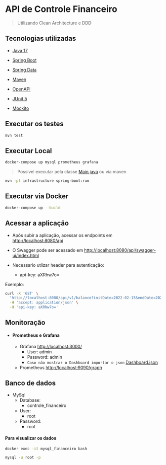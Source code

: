 # API de Controle Financeiro


>Utilizando Clean Architecture e DDD 


## Tecnologias utilizadas

- [Java 17](https://www.oracle.com/java/)

- [Spring Boot](https://spring.io/projects/spring-boot)

- [Spring Data](https://spring.io/projects/spring-data)

- [Maven](http://maven.apache.org/)

- [OpenAPI](https://springdoc.org/)

- [JUnit 5](https://junit.org/junit5/)

- [Mockito](https://site.mockito.org/)

## Executar os testes

```bash    
mvn test
```

## Executar Local
```bash
docker-compose up mysql prometheus grafana
```

>Possível executar pela classe [Main.java](infrastructure/src/main/java/br/com/almir/infrastructure/Main.java) ou via maven

```bash
mvn -pl infrastructure spring-boot:run
```

## Executar via Docker

```bash
docker-compose up --build 
```

## Acessar a aplicação

- Após subir a aplicação, acessar os endpoints
  em [http://localhost:8080/api](http://localhost:8080/api)

- O Swagger pode ser acessado
  em [http://localhost:8080/api/swagger-ui/index.html](http://localhost:8080/api/swagger-ui/index.html)
- Necessario utlizar header para autenticação:
  - api-key: aXRhw7o=


Exemplo:

```bash
curl -X 'GET' \
  'http://localhost:8080/api/v1/balance?initDate=2022-02-15&endDate=2022-02-19' \
  -H 'accept: application/json' \
  -H 'api-key: aXRhw7o='
  ```

## Monitoração

- #### Prometheus e Grafana
    - Grafana [http://localhost:3000/](http://localhost:3000/d/sOae4vCnk/spring-boot-statistics?orgId=1&refresh=5s) 
      - User: admin
      - Password: admin
      - `Caso não mostrar o Dashboard importar o json` [Dashboard.json](data/grafana-spring-dashboard.json)
    - Prometheus [http://localhost:9090/graph](http://localhost:9090/graph)
  


## Banco de dados

- MySql
  - Database: 
    - controle_financeiro
  - User: 
    - root 
  - Password: 
    - root

#### Para visualizar os dados

```bash    
docker exec -it mysql_financeiro bash
```

```bash 
mysql -u root -p
```
